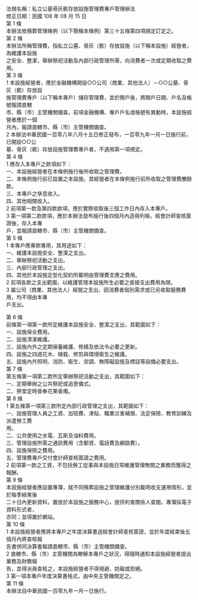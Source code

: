 法規名稱：私立公墓骨灰骸存放設施管理費專戶管理辦法  
修正日期：民國 108 年 08 月 15 日  
第 1 條  
本辦法依殯葬管理條例（以下簡稱本條例）第三十五條第四項規定訂定之。  
第 2 條  
本辦法所稱管理費，指私立公墓、骨灰（骸）存放設施（以下稱本設施）經營者，為維護本設施  
之安全、整潔，舉辦祭祀活動及內部行政管理所需，向消費者一次或定期收取之費用。  
第 3 條  
1 本設施經營者，應於金融機構開設○○公司（商業、其他法人）－○○公墓、骨灰（骸）存放設  
施管理費專戶（以下稱本專戶）儲存管理費，並於開戶後，將開戶日期、戶名及帳號報請直轄  
市、縣（市）主管機關備查。前項金融機構、專戶戶名或帳號有異動時，本設施經營者應於一個  
月內，報請直轄市、縣（市）主管機關備查。  
2 本辦法中華民國一百零八年八月十五日修正發布，一百零九年一月一日施行前，已開設○○公  
墓、骨灰（骸）存放設施管理費專戶者，不適用第一項規定。  
第 4 條  
1 應存入本專戶之款項如下：  
一、本設施經營者在本條例施行後所收取之管理費。  
二、本條例施行前已設置之本設施，其經營者在本條例施行前所收取之管理費賸餘款。  
三、本專戶之孳息收入。  
四、其他相關收入。  
2 前項第一款及第四款款項，應於實際收取後三個工作日內存入本專戶。  
3 第一項第二款款項，應於本辦法發布施行後四個月內造冊列帳，經會計師查核簽證後，存入本專  
戶，並報請直轄市、縣（市）主管機關備查。  
第 5 條  
1 本專戶應專款專用，其用途如下：  
一、維護本設施安全、整潔之支出。  
二、舉辦祭祀活動之支出。  
三、內部行政管理之支出。  
四、其他於本設施定型化契約所載明由管理費支應之費用。  
2 前項各款之支出範圍，以維護管理本設施所生必要之直接支出費用為限。  
3 屬公司（商業、其他法人）經營之支出、因消費者個別需求或已另收取服務費用，均不得由本專  
戶支出。  


第 6 條  
前條第一項第一款所定維護本設施安全、整潔之支出，其範圍如下：  
一、設施保全費用。  
二、設施清潔維護。  
三、設施內外之定期保養維護、修繕及依法令必要之更新。  
四、設施之四週花木、植栽、修剪與環境衛生之維護。  
五、設施內外照明、消防、衛生、空調、無障礙設施及標誌等設備必要支出。  
第 7 條  
第五條第一項第二款所定舉辦祭祀活動之支出，其範圍如下：  
一、定期舉辦之公共祭祀或追思儀式。  
二、祭堂定時晉奉花果香燭。  
第 8 條  
1 第五條第一項第三款所定內部行政管理之支出，其範圍如下：  
一、設施管理人員之工資、加班費、津貼、職業災害補償、法定保險、教育訓練及派遣勞工費  
用。  
二、公共使用之水電、瓦斯及油料費用。  
三、管理設施所需之通訊費用（含郵資、電話費及網路費）。  
四、設施保險之費用。  
五、管理費專戶交付會計師查核簽證之費用。  
2 前項第一款之工資，不包括勞工從事與本設施日常維護管理無關之業務而獲得之報酬。  
第 9 條  
本設施經營者應設置專簿，就不同殯葬設施之管理維護分別載明收支運用情形，並於每季結束後  
二十日內更新資料，置放於本設施之服務中心，提供利害關係人查閱。專簿採電子資料形式者，  
亦同；並得置於網站。  
第 10 條  
1 本設施經營者應將本專戶之年度決算書送經會計師查核簽證，並於年度結束後五個月內將查核報  
告書併同決算書報請直轄市、縣（市）主管機關備查。  
2 直轄市、縣（市）主管機關為瞭解本專戶之狀況，得隨時通知本設施經營者提出業務及財務報  
告，並得派員查核之，本設施經營者不得規避、妨礙或拒絕。  
3 第一項本專戶年度決算書格式，由中央主管機關定之。  
第 11 條  
本辦法自中華民國一百零九年一月一日施行。  


